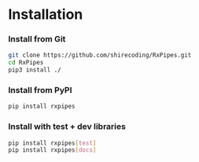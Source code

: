 # Installation

### Install from Git
```bash
git clone https://github.com/shirecoding/RxPipes.git
cd RxPipes
pip3 install ./
```

### Install from PyPI

```bash
pip install rxpipes
```

### Install with test + dev libraries

```bash
pip install rxpipes[test]
pip install rxpipes[docs]
```